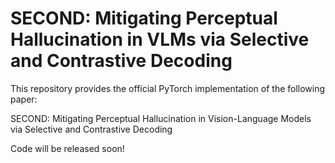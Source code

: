 # SECOND: Mitigating Perceptual Hallucination in VLMs via Selective and Contrastive Decoding
This repository provides the official PyTorch implementation of the following paper:

SECOND: Mitigating Perceptual Hallucination in Vision-Language Models via Selective and Contrastive Decoding

Code will be released soon!
